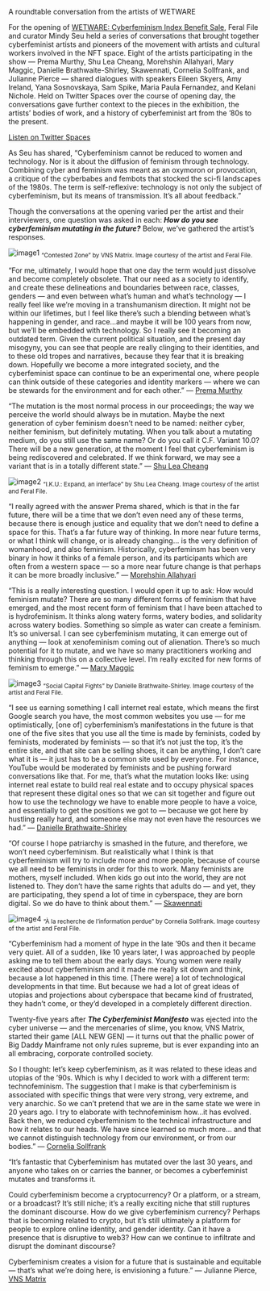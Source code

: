 A roundtable conversation from the artists of WETWARE

For the opening of [WETWARE: Cyberfeminism Index Benefit Sale](https://feralfile.com/exhibitions/wetware-tkl), Feral File and curator Mindy Seu held a series of conversations that brought together cyberfeminist artists and pioneers of the movement with artists and cultural workers involved in the NFT space. Eight of the artists participating in the show — Prema Murthy, Shu Lea Cheang, Morehshin Allahyari, Mary Maggic, Danielle Brathwaite-Shirley, Skawennati, Cornelia Sollfrank, and Julianne Pierce — shared dialogues with speakers Eileen Skyers, Amy Ireland, Yana Sosnovskaya, Sam Spike, Maria Paula Fernandez, and Kelani Nichole. Held on Twitter Spaces over the course of opening day, the conversations gave further context to the pieces in the exhibition, the artists’ bodies of work, and a history of cyberfeminist art from the ’80s to the present.

[Listen on Twitter Spaces](https://twitter.com/i/spaces/1eaKbNQVnmYKX?s=20)

As Seu has shared, “Cyberfeminism cannot be reduced to women and technology. Nor is it about the diffusion of feminism through technology. Combining cyber and feminism was meant as an oxymoron or provocation, a critique of the cyberbabes and fembots that stocked the sci-fi landscapes of the 1980s. The term is self-reflexive: technology is not only the subject of cyberfeminism, but its means of transmission. It’s all about feedback.”

Though the conversations at the opening varied per the artist and their interviewers, one question was asked in each: ***How do you see cyberfeminism mutating in the future?*** Below, we’ve gathered the artist’s responses.

![image1](https://dashboard.feralfile.com/assets/imgs/WetWare1.jpg)
<sub>“Contested Zone” by VNS Matrix. Image courtesy of the artist and Feral File.</sub>

“For me, ultimately, I would hope that one day the term would just dissolve and become completely obsolete. That our need as a society to identify, and create these delineations and boundaries between race, classes, genders — and even between what’s human and what’s technology — I really feel like we’re moving in a transhumanism direction. It might not be within our lifetimes, but I feel like there’s such a blending between what’s happening in gender, and race…and maybe it will be 100 years from now, but we’ll be embedded with technology. So I really see it becoming an outdated term. Given the current political situation, and the present day misogyny, you can see that people are really clinging to their identities, and to these old tropes and narratives, because they fear that it is breaking down. Hopefully we become a more integrated society, and the cyberfeminist space can continue to be an experimental one, where people can think outside of these categories and identity markers — where we can be stewards for the environment and for each other.” — [Prema Murthy](https://feralfile.com/series/bindigrl-b3n?fromExhibition=wetware-tkl)

“The mutation is the most normal process in our proceedings; the way we perceive the world should always be in mutation. Maybe the next generation of cyber feminism doesn’t need to be named: neither cyber, neither feminism, but definitely mutating. When you talk about a mutating medium, do you still use the same name? Or do you call it C.F. Variant 10.0? There will be a new generation, at the moment I feel that cyberfeminism is being rediscovered and celebrated. If we think forward, we may see a variant that is in a totally different state.” — [Shu Lea Cheang](https://feralfile.com/series/iku-expand-an-interface-8qr?fromExhibition=wetware-tkl)

![image2](https://dashboard.feralfile.com/assets/imgs/WetWare2.jpg)
<sub>“I.K.U.: Expand, an interface” by Shu Lea Cheang. Image courtesy of the artist and Feral File.</sub>

“I really agreed with the answer Prema shared, which is that in the far future, there will be a time that we don’t even need any of these terms, because there is enough justice and equality that we don’t need to define a space for this. That’s a far future way of thinking. In more near future terms, or what I think will change, or is already changing… is the very definition of womanhood, and also feminism. Historically, cyberfeminsm has been very binary in how it thinks of a female person, and its participants which are often from a western space — so a more near future change is that perhaps it can be more broadly inclusive.” — [Morehshin Allahyari](https://feralfile.com/series/majlis-al-jinn-huma-the-archive-5tq?fromExhibition=wetware-tkl)

“This is a really interesting question. I would open it up to ask: How would feminism mutate? There are so many different forms of feminism that have emerged, and the most recent form of feminism that I have been attached to is hydrofeminism. It thinks along watery forms, watery bodies, and solidarity across watery bodies. Something so simple as water can create a feminism. It’s so universal. I can see cyberfeminism mutating, it can emerge out of anything — look at xenofeminism coming out of alienation. There’s so much potential for it to mutate, and we have so many practitioners working and thinking through this on a collective level. I’m really excited for new forms of feminism to emerge.” — [Mary Maggic](https://feralfile.com/series/housewives-making-drugs-7xb?fromExhibition=wetware-tkl)

![image3](https://dashboard.feralfile.com/assets/imgs/WetWare3.jpg)
<sub>“Social Capital Fights” by Danielle Brathwaite-Shirley. Image courtesy of the artist and Feral File.</sub>

“I see us earning something I call internet real estate, which means the first Google search you have, the most common websites you use — for me optimistically, [one of] cyberfeminism’s manifestations in the future is that one of the five sites that you use all the time is made by feminists, coded by feminists, moderated by feminists — so that it’s not just the top, it’s the entire site, and that site can be selling shoes, it can be anything, I don’t care what it is — it just has to be a common site used by everyone. For instance, YouTube would be moderated by feminists and be pushing forward conversations like that. For me, that’s what the mutation looks like: using internet real estate to build real real estate and to occupy physical spaces that represent these digital ones so that we can sit together and figure out how to use the technology we have to enable more people to have a voice, and essentially to get the positions we got to — because we got here by hustling really hard, and someone else may not even have the resources we had.” — [Danielle Brathwaite-Shirley](https://feralfile.com/series/social-capital-fights-vci?fromExhibition=wetware-tkl)

“Of course I hope patriarchy is smashed in the future, and therefore, we won’t need cyberfeminism. But realistically what I think is that cyberfeminism will try to include more and more people, because of course we all need to be feminists in order for this to work. Many feminists are mothers, myself included. When kids go out into the world, they are not listened to. They don’t have the same rights that adults do — and yet, they are participating, they spend a lot of time in cyberspace, they are born digital. So we do have to think about them.” — [Skawennati](https://feralfile.com/series/timetraveller-s8t?fromExhibition=wetware-tkl)

![image4](https://dashboard.feralfile.com/assets/imgs/WetWare4.png)
<sub>“À la recherche de l’information perdue” by Cornelia Sollfrank. Image courtesy of the artist and Feral File.</sub>

“Cyberfeminism had a moment of hype in the late ’90s and then it became very quiet. All of a sudden, like 10 years later, I was approached by people asking me to tell them about the early days. Young women were really excited about cyberfeminism and it made me really sit down and think, because a lot happened in this time. [There were] a lot of technological developments in that time. But because we had a lot of great ideas of utopias and projections about cyberspace that became kind of frustrated, they hadn’t come, or they’d developed in a completely different direction.

Twenty-five years after ***The Cyberfeminist Manifesto*** was ejected into the cyber universe — and the mercenaries of slime, you know, VNS Matrix, started their game [ALL NEW GEN] — it turns out that the phallic power of Big Daddy Mainframe not only rules supreme, but is ever expanding into an all embracing, corporate controlled society.

So I thought: let’s keep cyberfeminism, as it was related to these ideas and utopias of the ’90s. Which is why I decided to work with a different term: technofeminism. The suggestion that I make is that cyberfeminism is associated with specific things that were very strong, very extreme, and very anarchic. So we can’t pretend that we are in the same state we were in 20 years ago. I try to elaborate with technofeminism how…it has evolved. Back then, we reduced cyberfeminism to the technical infrastructure and how it relates to our heads. We have since learned so much more… and that we cannot distinguish technology from our environment, or from our bodies.” — [Cornelia Sollfrank](https://feralfile.com/series/a-la-recherche-de-linformation-perdue-kuw?fromExhibition=wetware-tkl)

“It’s fantastic that Cyberfeminism has mutated over the last 30 years, and anyone who takes on or carries the banner, or becomes a cyberfeminist mutates and transforms it.

Could cyberfeminism become a cryptocurrency? Or a platform, or a stream, or a broadcast? It’s still niche; it’s a really exciting niche that still ruptures the dominant discourse. How do we give cyberfeminism currency? Perhaps that is becoming related to crypto, but it’s still ultimately a platform for people to explore online identity, and gender identity. Can it have a presence that is disruptive to web3? How can we continue to infiltrate and disrupt the dominant discourse?

Cyberfeminism creates a vision for a future that is sustainable and equitable — that’s what we’re doing here, is envisioning a future.” — Julianne Pierce, [VNS Matrix](https://feralfile.com/series/contested-zone-shc?fromExhibition=wetware-tkl)